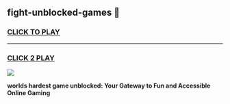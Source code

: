 
## fight-unblocked-games 👋
<h3>
<a href="https://premium.freeplayer.one?title=fight-unblocked-games&ref=14F">CLICK TO PLAY</a></h3>
<hr>

<h3>
<a href="https://premium.freeplayer.one?title=fight-unblocked-games&ref=14F">CLICK 2 PLAY</a>
  
</h3>

<a href="https://premium.freeplayer.one?title=fight-unblocked-games&ref=12F/"><img src="https://clearcache.store/games.png"></a>


**worlds hardest game unblocked: Your Gateway to Fun and Accessible Online Gaming**
